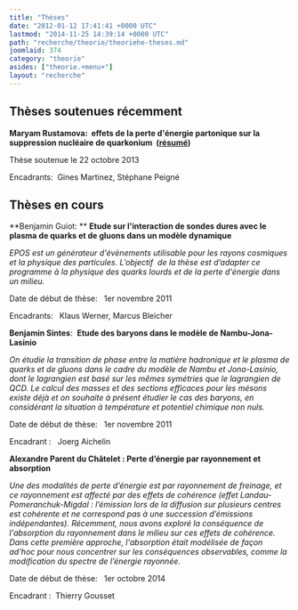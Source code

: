 ```yaml
---
title: "Thèses"
date: "2012-01-12 17:41:41 +0000 UTC"
lastmod: "2014-11-25 14:39:14 +0000 UTC"
path: "recherche/theorie/theoriehe-theses.md"
joomlaid: 374
category: "theorie"
asides: ["theorie.+menu+"]
layout: "recherche"
---
```

Thèses soutenues récemment
--------------------------

**Maryam Rustamova:  effets de **la perte d'énergie partonique sur la suppression nucléaire de quarkonium  ([résumé](/recherche/theoriehe/resume-these-rustamova.md)[](/recherche/theoriehe/resume-these-rustamova.md))****

Thèse soutenue le 22 octobre 2013

Encadrants:  Gines Martinez, Stéphane Peigné

Thèses en cours
---------------

**Benjamin Guiot: ** **Etude sur l'interaction de sondes dures avec le plasma de quarks et de gluons dans un modèle dynamique**

_EPOS est un générateur d'évènements utilisable pour les rayons cosmiques et la physique des particules. L’objectif  de la thèse est d’adapter ce programme à la physique des quarks lourds et de la perte d'énergie dans un milieu._

Date de début de thèse:   1er novembre 2011

Encadrants:   Klaus Werner, Marcus Bleicher

**Benjamin Sintes**:  **Etude des baryons dans le modèle de Nambu-Jona-Lasinio**

_On étudie la transition de phase entre la matière hadronique et le plasma de quarks et de gluons dans le cadre du modèle de Nambu et Jona-Lasinio, dont le lagrangien est basé sur les mêmes symétries que le lagrangien de QCD. Le calcul des masses et des sections efficaces pour les mésons existe déjà et on souhaite à présent étudier le cas des baryons, en considérant la situation à température et potentiel chimique non nuls._

Date de début de thèse:   1er novembre 2011

Encadrant :   Joerg Aichelin

**Alexandre Parent du Châtelet : Perte d’énergie par rayonnement et absorption**

_Une des modalités de perte d’énergie est par rayonnement de freinage, et ce rayonnement est affecté par des effets de cohérence (effet Landau-Pomeranchuk-Migdal : l’émission lors de la diffusion sur plusieurs centres est cohérente et ne correspond pas à une succession d’émissions indépendantes). Récemment, nous avons exploré la conséquence de l'absorption du rayonnement dans le milieu sur ces effets de cohérence. Dans cette première approche, l'absorption était modélisée de façon ad'hoc pour nous concentrer sur les conséquences observables, comme la modification du spectre de l’énergie rayonnée._

Date de début de thèse:   1er octobre 2014

Encadrant :  Thierry Gousset
